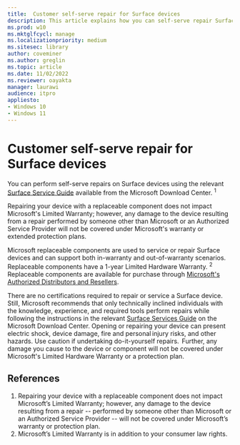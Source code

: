 ```yaml
---
title:  Customer self-serve repair for Surface devices
description: This article explains how you can self-serve repair Surface devices.
ms.prod: w10
ms.mktglfcycl: manage
ms.localizationpriority: medium
ms.sitesec: library
author: coveminer
ms.author: greglin
ms.topic: article
ms.date: 11/02/2022
ms.reviewer: oayakta
manager: laurawi
audience: itpro
appliesto:
- Windows 10
- Windows 11
---
```


# Customer self-serve repair for Surface devices

You can perform self-serve repairs on Surface devices using the relevant [Surface Service Guide](https://www.microsoft.com/download/100440) available from the Microsoft Download Center. <sup>1</sup>

Repairing your device with a replaceable component does not impact Microsoft's Limited Warranty; however, any damage to the device resulting from a repair performed by someone other than Microsoft or an Authorized Service Provider will not be covered under Microsoft's warranty or extended protection plans.

 Microsoft replaceable components are used to service or repair Surface devices and can support both in-warranty and out-of-warranty scenarios. Replaceable components have a 1-year Limited Hardware Warranty. <sup>2</sup> Replaceable components are available for purchase through [Microsoft's Authorized Distributors and Resellers](https://www.microsoft.com/surface/business/where-to-buy-microsoft-surface#DEVICESRESELLERS).

There are no certifications required to repair or service a Surface device. Still, Microsoft recommends that only technically inclined individuals with the knowledge, experience, and required tools perform repairs while following the instructions in the relevant [Surface Services Guide](https://www.microsoft.com/download/100440) on the Microsoft Download Center. Opening or repairing your device can present electric shock, device damage, fire and personal injury risks, and other hazards. Use caution if undertaking do-it-yourself repairs.  Further, any damage you cause to the device or component will not be covered under Microsoft's Limited Hardware Warranty or a protection plan. 

## References

1. Repairing your device with a replaceable component does not impact Microsoft’s Limited Warranty; however, any damage to the device resulting from a repair -- performed by someone other than Microsoft or an Authorized Service Provider -- will not be covered under Microsoft’s warranty or protection plan.
2. Microsoft’s Limited Warranty is in addition to your consumer law rights.